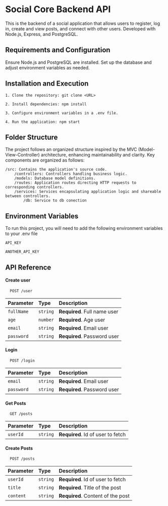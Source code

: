 
# Social Core Backend API

This is the backend of a social application that allows users to register, log in, create and view posts, and connect with other users. Developed with Node.js, Express, and PostgreSQL.

## Requirements and Configuration

Ensure Node.js and PostgreSQL are installed. Set up the database and adjust environment variables as needed.

## Installation and Execution

    1. Clone the repository: git clone <URL>

    2. Install dependencies: npm install

    3. Configure environment variables in a .env file. 

    4. Run the application: npm start


##  Folder Structure

The project follows an organized structure inspired by the MVC (Model-View-Controller) architecture, enhancing maintainability and clarity. Key components are organized as follows:

    /src: Contains the application's source code.
        /controllers: Controllers handling business logic.
        /models: Database model definitions.
        /routes: Application routes directing HTTP requests to corresponding controllers.
        /services: Services encapsulating application logic and shareable between controllers.
            /db: Service to db conection


## Environment Variables

To run this project, you will need to add the following environment variables to your .env file

`API_KEY`

`ANOTHER_API_KEY`


## API Reference

#### Create user

```http
  POST /user
```

| Parameter  | Type     | Description                    |
| :--------- | :------- | :------------------------------|
| `fullName` | `string` | **Required**. Full name user  |
| `age`      | `number` | **Required**. Age user         |
| `email`    | `string` | **Required**. Email user       |
| `password` | `string` | **Required**. Password user    |


#### Login

```http
  POST /login
```

| Parameter | Type     | Description                  |
| :-------- | :------- | :----------------------------|
| `email`    | `string` | **Required**. Email user    |
| `password` | `string` | **Required**. Password user |


#### Get Posts

```http
  GET /posts
```

| Parameter | Type     | Description                       |
| :-------- | :------- | :-------------------------------- |
| `userId`  | `string` | **Required**. Id of user to fetch |


#### Create Posts

```http
  POST /posts
```

| Parameter | Type     | Description                       |
| :-------- | :------- | :-------------------------------- |
| `userId`  | `string` | **Required**. Id of user to fetch |
| `title`   | `string` | **Required**. Title of the post   |
| `content` | `string` | **Required**. Content of the post |
